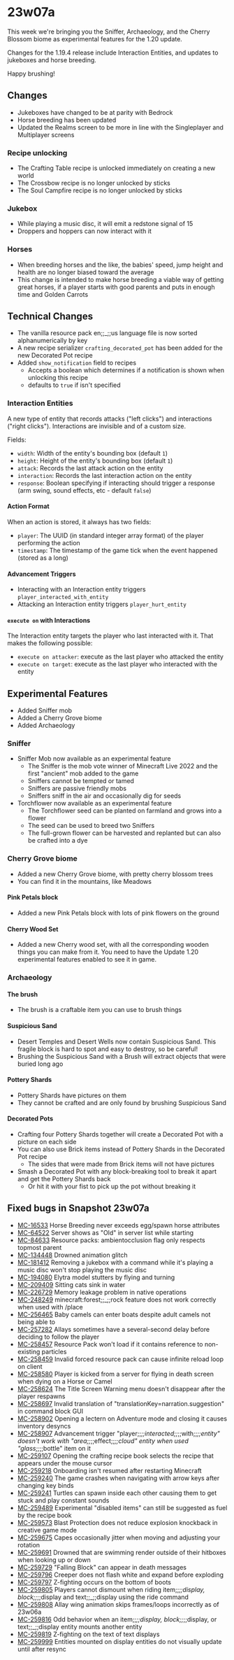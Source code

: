 # 23w07a

This week we're bringing you the Sniffer, Archaeology, and the Cherry Blossom biome as experimental features for the 1.20 update.

Changes for the 1.19.4 release include Interaction Entities, and updates to jukeboxes and horse breeding.

Happy brushing!

## Changes

-   Jukeboxes have changed to be at parity with Bedrock
-   Horse breeding has been updated
-   Updated the Realms screen to be more in line with the Singleplayer and Multiplayer screens

### Recipe unlocking

-   The Crafting Table recipe is unlocked immediately on creating a new world
-   The Crossbow recipe is no longer unlocked by sticks
-   The Soul Campfire recipe is no longer unlocked by sticks

### Jukebox

-   While playing a music disc, it will emit a redstone signal of 15
-   Droppers and hoppers can now interact with it

### Horses

-   When breeding horses and the like, the babies' speed, jump height and health are no longer biased toward the average
-   This change is intended to make horse breeding a viable way of getting great horses, if a player starts with good parents and puts in enough time and Golden Carrots

## Technical Changes

-   The vanilla resource pack en;;_;;us language file is now sorted alphanumerically by key
-   A new recipe serializer `crafting_decorated_pot` has been added for the new Decorated Pot recipe
-   Added `show_notification` field to recipes
    -   Accepts a boolean which determines if a notification is shown when unlocking this recipe
    -   defaults to `true` if isn't specified

### Interaction Entities

A new type of entity that records attacks ("left clicks") and interactions ("right clicks"). Interactions are invisible and of a custom size.

Fields:

-   `width`: Width of the entity's bounding box (default `1`)
-   `height`: Height of the entity's bounding box (default `1`)
-   `attack`: Records the last attack action on the entity
-   `interaction`: Records the last interaction action on the entity
-   `response`: Boolean specifying if interacting should trigger a response (arm swing, sound effects, etc - default `false`)

#### Action Format

When an action is stored, it always has two fields:

-   `player`: The UUID (in standard integer array format) of the player performing the action
-   `timestamp`: The timestamp of the game tick when the event happened (stored as a long)

#### Advancement Triggers

-   Interacting with an Interaction entity triggers `player_interacted_with_entity`
-   Attacking an Interaction entity triggers `player_hurt_entity`

#### `execute on` with Interactions

The Interaction entity targets the player who last interacted with it. That makes the following possible:

-   `execute on attacker`: execute as the last player who attacked the entity
-   `execute on target`: execute as the last player who interacted with the entity

## Experimental Features

-   Added Sniffer mob
-   Added a Cherry Grove biome
-   Added Archaeology

### Sniffer

-   Sniffer Mob now available as an experimental feature
    -   The Sniffer is the mob vote winner of Minecraft Live 2022 and the first "ancient" mob added to the game
    -   Sniffers cannot be tempted or tamed
    -   Sniffers are passive friendly mobs
    -   Sniffers sniff in the air and occasionally dig for seeds
-   Torchflower now available as an experimental feature
    -   The Torchflower seed can be planted on farmland and grows into a flower
    -   The seed can be used to breed two Sniffers
    -   The full-grown flower can be harvested and replanted but can also be crafted into a dye

### Cherry Grove biome

-   Added a new Cherry Grove biome, with pretty cherry blossom trees
-   You can find it in the mountains, like Meadows

#### Pink Petals block

-   Added a new Pink Petals block with lots of pink flowers on the ground

#### Cherry Wood Set

-   Added a new Cherry wood set, with all the corresponding wooden things you can make from it. You need to have the Update 1.20 experimental features enabled to see it in game.

### Archaeology

#### The brush

-   The brush is a craftable item you can use to brush things

#### Suspicious Sand

-   Desert Temples and Desert Wells now contain Suspicious Sand. This fragile block is hard to spot and easy to destroy, so be careful!
-   Brushing the Suspicious Sand with a Brush will extract objects that were buried long ago

#### Pottery Shards

-   Pottery Shards have pictures on them
-   They cannot be crafted and are only found by brushing Suspicious Sand

#### Decorated Pots

-   Crafting four Pottery Shards together will create a Decorated Pot with a picture on each side
-   You can also use Brick items instead of Pottery Shards in the Decorated Pot recipe
    -   The sides that were made from Brick items will not have pictures
-   Smash a Decorated Pot with any block-breaking tool to break it apart and get the Pottery Shards back
    -   Or hit it with your fist to pick up the pot without breaking it

## Fixed bugs in Snapshot 23w07a

-   [MC-16533](https://bugs.mojang.com/browse/MC-16533) Horse Breeding never exceeds egg/spawn horse attributes
-   [MC-64522](https://bugs.mojang.com/browse/MC-64522) Server shows as "Old" in server list while starting
-   [MC-84633](https://bugs.mojang.com/browse/MC-84633) Resource packs: ambientocclusion flag only respects topmost parent
-   [MC-134448](https://bugs.mojang.com/browse/MC-134448) Drowned animation glitch
-   [MC-181412](https://bugs.mojang.com/browse/MC-181412) Removing a jukebox with a command while it's playing a music disc won't stop playing the music disc
-   [MC-194080](https://bugs.mojang.com/browse/MC-194080) Elytra model stutters by flying and turning
-   [MC-209409](https://bugs.mojang.com/browse/MC-209409) Sitting cats sink in water
-   [MC-226729](https://bugs.mojang.com/browse/MC-226729) Memory leakage problem in native operations
-   [MC-248249](https://bugs.mojang.com/browse/MC-248249) minecraft:forest;;_;;rock feature does not work correctly when used with /place
-   [MC-256465](https://bugs.mojang.com/browse/MC-256465) Baby camels can enter boats despite adult camels not being able to
-   [MC-257282](https://bugs.mojang.com/browse/MC-257282) Allays sometimes have a several-second delay before deciding to follow the player
-   [MC-258457](https://bugs.mojang.com/browse/MC-258457) Resource Pack won't load if it contains reference to non-existing particles
-   [MC-258459](https://bugs.mojang.com/browse/MC-258459) Invalid forced resource pack can cause infinite reload loop on client
-   [MC-258580](https://bugs.mojang.com/browse/MC-258580) Player is kicked from a server for flying in death screen when dying on a Horse or Camel
-   [MC-258624](https://bugs.mojang.com/browse/MC-258624) The Title Screen Warning menu doesn't disappear after the player respawns
-   [MC-258697](https://bugs.mojang.com/browse/MC-258697) Invalid translation of "translationKey=narration.suggestion" in command block GUI
-   [MC-258902](https://bugs.mojang.com/browse/MC-258902) Opening a lectern on Adventure mode and closing it causes inventory desyncs
-   [MC-258907](https://bugs.mojang.com/browse/MC-258907) Advancement trigger "player;;_;;interacted;;_;;with;;_;;entity" doesn't work with "area;;_;;effect;;_;;cloud" entity when used "glass;;_;;bottle" item on it
-   [MC-259107](https://bugs.mojang.com/browse/MC-259107) Opening the crafting recipe book selects the recipe that appears under the mouse cursor
-   [MC-259218](https://bugs.mojang.com/browse/MC-259218) Onboarding isn't resumed after restarting Minecraft
-   [MC-259240](https://bugs.mojang.com/browse/MC-259240) The game crashes when navigating with arrow keys after changing key binds
-   [MC-259241](https://bugs.mojang.com/browse/MC-259241) Turtles can spawn inside each other causing them to get stuck and play constant sounds
-   [MC-259489](https://bugs.mojang.com/browse/MC-259489) Experimental "disabled items" can still be suggested as fuel by the recipe book
-   [MC-259573](https://bugs.mojang.com/browse/MC-259573) Blast Protection does not reduce explosion knockback in creative game mode
-   [MC-259675](https://bugs.mojang.com/browse/MC-259675) Capes occasionally jitter when moving and adjusting your rotation
-   [MC-259691](https://bugs.mojang.com/browse/MC-259691) Drowned that are swimming render outside of their hitboxes when looking up or down
-   [MC-259729](https://bugs.mojang.com/browse/MC-259729) "Falling Block" can appear in death messages
-   [MC-259796](https://bugs.mojang.com/browse/MC-259796) Creeper does not flash white and expand before exploding
-   [MC-259797](https://bugs.mojang.com/browse/MC-259797) Z-fighting occurs on the bottom of boots
-   [MC-259805](https://bugs.mojang.com/browse/MC-259805) Players cannot dismount when riding item;;_;;display, block;;_;;display and text;;_;;display using the ride command
-   [MC-259808](https://bugs.mojang.com/browse/MC-259808) Allay wing animation skips frames/loops incorrectly as of 23w06a
-   [MC-259816](https://bugs.mojang.com/browse/MC-259816) Odd behavior when an item;;_;;display, block;;_;;display, or text;;_;;display entity mounts another entity
-   [MC-259819](https://bugs.mojang.com/browse/MC-259819) Z-fighting on the text of text displays
-   [MC-259999](https://bugs.mojang.com/browse/MC-259999) Entities mounted on display entities do not visually update until after resync